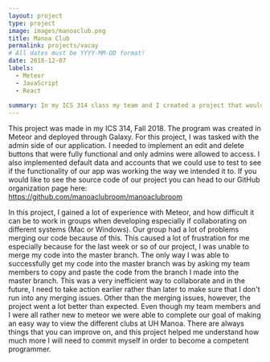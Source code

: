 ```yaml
---
layout: project
type: project
image: images/manoaclub.png
title: Manoa Club
permalink: projects/vacay
# All dates must be YYYY-MM-DD format!
date: 2018-12-07
labels:
  - Meteor
  - JavaScript
  - React
  
summary: In my ICS 314 class my team and I created a project that would provide UH Manoa students an easier way to view the many different clubs that exist at UH Manoa. 
---
```


This project was made in my ICS 314, Fall 2018. The program was created in Meteor and deployed through Galaxy. For this project, I was tasked with the admin side of our application. I needed to implement an edit and delete buttons that were fully functional and only admins were allowed to access. I also implemented default data and accounts that we could use to test to see if the functionality of our app was working the way we intended it to. If you would like to see the source code of our project you can head to our GitHub organization page here: https://github.com/manoaclubroom/manoaclubroom  

In this project, I gained a lot of experience with Meteor, and how difficult it can be to work in groups when developing especially if collaborating on different systems (Mac or Windows). Our group had a lot of problems merging our code because of this. This caused a lot of frustration for me especially because for the last week or so of our project, I was unable to merge my code into the master branch. The only way I was able to successfully get my code into the master branch was by asking my team members to copy and paste the code from the branch I made into the master branch. This was a very inefficient way to collaborate and in the future, I need to take action earlier rather than later to make sure that I don't run into any merging issues. Other than the merging issues, however, the project went a lot better than expected. Even though my team members and I were all rather new to meteor we were able to complete our goal of making an easy way to view the different clubs at UH Manoa. There are always things that you can improve on, and this project helped me understand how much more I will need to commit myself in order to become a competent programmer. 
